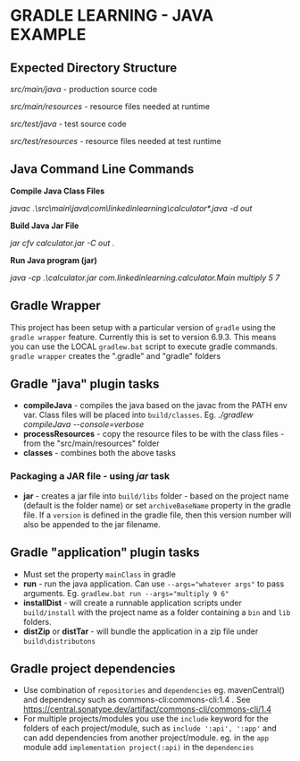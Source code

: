 # GRADLE LEARNING - JAVA EXAMPLE

## Expected Directory Structure

*src/main/java* - production source code

*src/main/resources* - resource files needed at runtime

*src/test/java* - test source code

*src/test/resources* - resource files needed at test runtime

## Java Command Line Commands

**Compile Java Class Files**

*javac .\src\main\java\com\linkedinlearning\calculator\*.java -d out*

**Build Java Jar File**

*jar cfv calculator.jar -C out .*

**Run Java program (jar)**

*java -cp .\calculator.jar com.linkedinlearning.calculator.Main multiply 5 7*

## Gradle Wrapper

This project has been setup with a particular version of `gradle` using the `gradle wrapper` feature. Currently this is set to version 6.9.3.
This means you can use the LOCAL `gradlew.bat` script to execute gradle commands. 
`gradle wrapper` creates the ".gradle" and "gradle" folders

## Gradle "java" plugin tasks
- **compileJava** - compiles the java based on the javac from the PATH env var. Class files will be placed into `build/classes`. Eg. *./gradlew compileJava --console=verbose*
- **processResources** - copy the resource files to be with the class files - from the "src/main/resources" folder
- **classes** - combines both the above tasks

### Packaging a JAR file - using *jar* task
- **jar** - creates a jar file into `build/libs` folder - based on the project name (default is the folder name) or set `archiveBaseName` property in the gradle file. If a `version` is defined in the gradle file, then this version number will also be appended to the jar filename.

## Gradle "application" plugin tasks
- Must set the property `mainClass` in gradle
- **run** - run the java application. Can use `--args="whatever args"` to pass arguments. Eg. `gradlew.bat run --args="multiply 9 6"`
- **installDist** - will create a runnable application scripts under `build/install` with the project name as a folder containing a `bin` and `lib` folders.
- **distZip** or **distTar** - will bundle the application in a zip file under `build\distributons`

## Gradle project dependencies
- Use combination of `repositories` and `dependencies` eg. mavenCentral() and dependency such as commons-cli:commons-cli:1.4 . See https://central.sonatype.dev/artifact/commons-cli/commons-cli/1.4
- For multiple projects/modules you use the `include` keyword for the folders of each project/module, such as `include ':api', ':app'` and can add dependencies from another project/module. eg. in the `app` module add `implementation project(:api)` in the `dependencies`